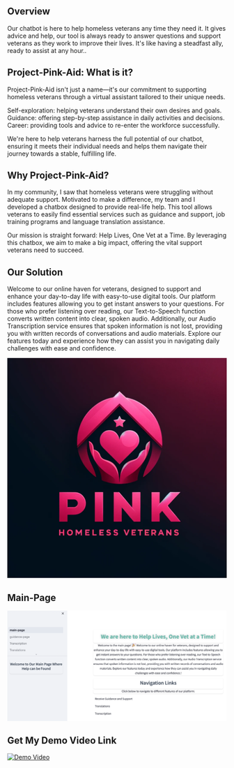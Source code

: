 
## Overview
Our chatbot is here to help homeless veterans any time they need it. It gives advice and help, our tool is always ready to answer questions and support veterans as they work to improve their lives. It's like having a steadfast ally, ready to assist at any hour..

## Project-Pink-Aid: What is it?

Project-Pink-Aid isn't just a name—it's our commitment to supporting homeless veterans through a virtual assistant tailored to their unique needs.

Self-exploration: helping veterans understand their own desires and goals.
Guidance: offering step-by-step assistance in daily activities and decisions.
Career: providing tools and advice to re-enter the workforce successfully.

We're here to help veterans harness the full potential of our chatbot, ensuring it meets their individual needs and helps them navigate their journey towards a stable, fulfilling life.

## Why Project-Pink-Aid? 

In my community, I saw that homeless veterans were struggling without adequate support. Motivated to make a difference, my team and I developed a chatbox designed to provide real-life help. This tool allows veterans to easily find essential services such as guidance and support, job training programs and language translation assistance.

Our mission is straight forward: Help Lives, One Vet at a Time. By leveraging this chatbox, we aim to make a big impact, offering the vital support veterans need to succeed.

## Our Solution

Welcome to our online haven for veterans, designed to support and enhance your day-to-day life with easy-to-use digital tools. Our platform includes features allowing you to get instant answers to your questions. For those who prefer listening over reading, our Text-to-Speech function converts written content into clear, spoken audio. Additionally, our Audio Transcription service ensures that spoken information is not lost, providing you with written records of conversations and audio materials. Explore our features today and experience how they can assist you in navigating daily challenges with ease and confidence.

![alt text](LOGO.webp)

## Main-Page 
![alt text](image.png)



## Get My Demo Video Link
[![Demo Video](https://img.youtube.com/vi/LI7W1GFMf9M/0.jpg)](https://www.youtube.com/watch?v=LI7W1GFMf9M)